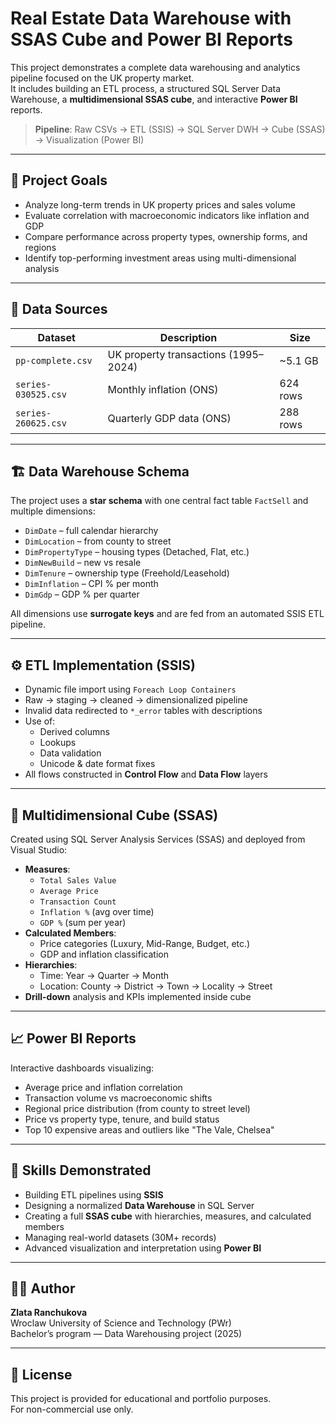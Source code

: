 # Real Estate Data Warehouse with SSAS Cube and Power BI Reports

This project demonstrates a complete data warehousing and analytics pipeline focused on the UK property market.  
It includes building an ETL process, a structured SQL Server Data Warehouse, a **multidimensional SSAS cube**, and interactive **Power BI** reports.

> **Pipeline**: Raw CSVs → ETL (SSIS) → SQL Server DWH → Cube (SSAS) → Visualization (Power BI)

---

## 🎯 Project Goals

- Analyze long-term trends in UK property prices and sales volume
- Evaluate correlation with macroeconomic indicators like inflation and GDP
- Compare performance across property types, ownership forms, and regions
- Identify top-performing investment areas using multi-dimensional analysis

---

## 📂 Data Sources

| Dataset             | Description                                      | Size     |
|---------------------|--------------------------------------------------|----------|
| `pp-complete.csv`   | UK property transactions (1995–2024)             | ~5.1 GB  |
| `series-030525.csv` | Monthly inflation (ONS)                          | 624 rows |
| `series-260625.csv` | Quarterly GDP data (ONS)                         | 288 rows |

---

## 🏗️ Data Warehouse Schema

The project uses a **star schema** with one central fact table `FactSell` and multiple dimensions:

- `DimDate` – full calendar hierarchy
- `DimLocation` – from county to street
- `DimPropertyType` – housing types (Detached, Flat, etc.)
- `DimNewBuild` – new vs resale
- `DimTenure` – ownership type (Freehold/Leasehold)
- `DimInflation` – CPI % per month
- `DimGdp` – GDP % per quarter

All dimensions use **surrogate keys** and are fed from an automated SSIS ETL pipeline.

---

## ⚙️ ETL Implementation (SSIS)

- Dynamic file import using `Foreach Loop Containers`
- Raw → staging → cleaned → dimensionalized pipeline
- Invalid data redirected to `*_error` tables with descriptions
- Use of:
  - Derived columns
  - Lookups
  - Data validation
  - Unicode & date format fixes
- All flows constructed in **Control Flow** and **Data Flow** layers

---

## 🧠 Multidimensional Cube (SSAS)

Created using SQL Server Analysis Services (SSAS) and deployed from Visual Studio:

- **Measures**:
  - `Total Sales Value`
  - `Average Price`
  - `Transaction Count`
  - `Inflation %` (avg over time)
  - `GDP %` (sum per year)
- **Calculated Members**:
  - Price categories (Luxury, Mid-Range, Budget, etc.)
  - GDP and inflation classification
- **Hierarchies**:
  - Time: Year → Quarter → Month
  - Location: County → District → Town → Locality → Street
- **Drill-down** analysis and KPIs implemented inside cube

---

## 📈 Power BI Reports

Interactive dashboards visualizing:

- Average price and inflation correlation
- Transaction volume vs macroeconomic shifts
- Regional price distribution (from county to street level)
- Price vs property type, tenure, and build status
- Top 10 expensive areas and outliers like "The Vale, Chelsea"

---


## 🧠 Skills Demonstrated

- Building ETL pipelines using **SSIS**
- Designing a normalized **Data Warehouse** in SQL Server
- Creating a full **SSAS cube** with hierarchies, measures, and calculated members
- Managing real-world datasets (30M+ records)
- Advanced visualization and interpretation using **Power BI**

---

## 🧑‍💻 Author

**Zlata Ranchukova**  
Wroclaw University of Science and Technology (PWr)  
Bachelor’s program — Data Warehousing project (2025)

---

## 📄 License

This project is provided for educational and portfolio purposes.  
For non-commercial use only.
